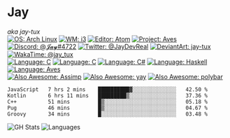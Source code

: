 # Jay
*aka jay-tux*  
[![OS: Arch Linux](https://img.shields.io/badge/os-Arch_Linux-success?style=plastic&logo=arch-linux)](https://archlinux.org)
[![WM: i3](https://img.shields.io/badge/wm-i3-success?style=plastic)](https://i3wm.org)
[![Editor: Atom](https://img.shields.io/badge/editor-Atom-success?style=plastic&logo=atom)](https://atom.io)
[![Project: Aves](https://img.shields.io/badge/project-AVES-success?style=plastic&logo=accenture)](https://github.com/jay-tux)  
[![Discord: @𝓙𝓪𝔂#4722](https://img.shields.io/badge/discord-%40%F0%9D%93%99%F0%9D%93%AA%F0%9D%94%82%234722-blue?style=plastic&logo=discord)](https://github.com/jay-tux)
[![Twitter: @JayDevReal](https://img.shields.io/badge/twitter-%40JayDevReal-blue?style=plastic&logo=twitter)](https://twitter.com/JayDevReal)
[![DeviantArt: jay-tux](https://img.shields.io/badge/deviantart-jay--tux-blue?style=plastic&logo=deviantart)](https://deviantart.com/jay-tux)
[![WakaTime: @jay_tux](https://img.shields.io/badge/wakatime-%40jay__tux-blue?style=plastic&logo=wakatime)](https://wakatime.com/@jay_tux)  
[![Language: C](https://img.shields.io/badge/language-C-lightgray?style=plastic&logo=c)](https://en.wikipedia.org/wiki/C_(programming_language))
[![Language: C](https://img.shields.io/badge/language-C++-lightgray?style=plastic&logo=c%2B%2B)](https://www.cplusplus.com/)
[![Language: C#](https://img.shields.io/badge/language-C%23-lightgray?style=plastic&logo=c-sharp)](https://docs.microsoft.com/en-us/dotnet/csharp/)
[![Language: Haskell](https://img.shields.io/badge/language-Haskell-lightgray?style=plastic&logo=haskell)](https://www.haskell.org/)
[![Language: Aves](https://img.shields.io/badge/language-aves-lightgray?style=plastic)](https://github.com/jay-tux)  
[![Also Awesome: Assimp](https://img.shields.io/badge/Also_Awesome-Assimp-yellow?style=plastic&logo=github)](https://github.com/assimp/assimp)
[![Also Awesome: yay](https://img.shields.io/badge/Also_Awesome-yay-yellow?style=plastic&logo=github)](https://github.com/Jguer/yay)
[![Also Awesome: polybar](https://img.shields.io/badge/Also_Awesome-polybar-yellow?style=plastic&logo=github)](https://github.com/polybar/polybar)


<!--START_SECTION:waka-->
```text
JavaScript   7 hrs 2 mins    ██████████▓░░░░░░░░░░░░░░   42.50 % 
Kotlin       6 hrs 11 mins   █████████▒░░░░░░░░░░░░░░░   37.36 % 
C++          51 mins         █▒░░░░░░░░░░░░░░░░░░░░░░░   05.18 % 
Pug          46 mins         █▒░░░░░░░░░░░░░░░░░░░░░░░   04.67 % 
Groovy       34 mins         █░░░░░░░░░░░░░░░░░░░░░░░░   03.48 % 
```
<!--END_SECTION:waka-->

![GH Stats](https://github-readme-stats.vercel.app/api?username=jay-tux&count_private=true&show_icons=true&theme=outrun)
![Languages](https://github-readme-stats.vercel.app/api/top-langs/?username=jay-tux&count_private=true&show_icons=true&theme=outrun&langs_count=10&layout=compact)
